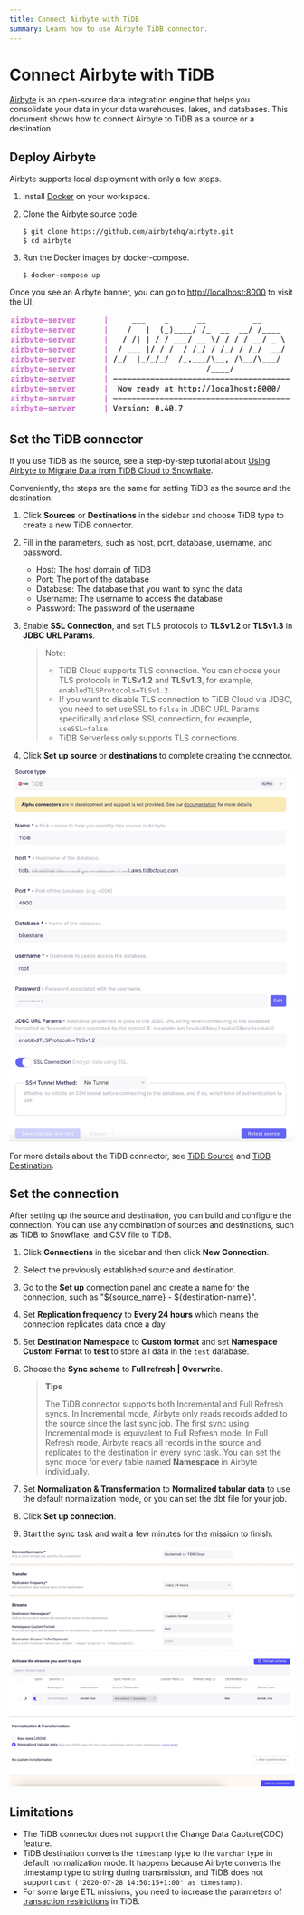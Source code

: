 ```yaml
---
title: Connect Airbyte with TiDB
summary: Learn how to use Airbyte TiDB connector.
---
```


# Connect Airbyte with TiDB

[Airbyte](https://airbyte.com/) is an open-source data integration engine that helps you consolidate your data in your data warehouses, lakes, and databases. This document shows how to connect Airbyte to TiDB as a source or a destination.

## Deploy Airbyte

Airbyte supports local deployment with only a few steps.

1. Install [Docker](https://www.docker.com/products/docker-desktop) on your workspace.

2. Clone the Airbyte source code.

    ```shell
    $ git clone https://github.com/airbytehq/airbyte.git
    $ cd airbyte
    ```

3. Run the Docker images by docker-compose.

    ```shell
    $ docker-compose up
    ```

Once you see an Airbyte banner, you can go to [http://localhost:8000](http://localhost:8000) to visit the UI.

![img](/media/tidb-cloud/integration-airbyte-ready.jpg)

## Set the TiDB connector

If you use TiDB as the source, see a step-by-step tutorial about [Using Airbyte to Migrate Data from TiDB Cloud to Snowflake](https://www.pingcap.com/blog/using-airbyte-to-migrate-data-from-tidb-cloud-to-snowflake/).

Conveniently, the steps are the same for setting TiDB as the source and the destination.

1. Click **Sources** or **Destinations** in the sidebar and choose TiDB type to create a new TiDB connector.

2. Fill in the parameters, such as host, port, database, username, and password.

    - Host: The host domain of TiDB
    - Port: The port of the database
    - Database: The database that you want to sync the data
    - Username: The username to access the database
    - Password: The password of the username

3. Enable **SSL Connection**, and set TLS protocols to **TLSv1.2** or **TLSv1.3** in **JDBC URL Params**.

    > Note:
    >
    > - TiDB Cloud supports TLS connection. You can choose your TLS protocols in **TLSv1.2** and **TLSv1.3**, for example, `enabledTLSProtocols=TLSv1.2`.
    > - If you want to disable TLS connection to TiDB Cloud via JDBC, you need to set useSSL to `false` in JDBC URL Params specifically and close SSL connection, for example, `useSSL=false`.
    > - TiDB Serverless only supports TLS connections.

4. Click **Set up source** or **destinations** to complete creating the connector.

![img](/media/tidb-cloud/integration-airbyte-parameters.jpg)

For more details about the TiDB connector, see [TiDB Source](https://docs.airbyte.com/integrations/sources/tidb) and [TiDB Destination](https://docs.airbyte.com/integrations/destinations/tidb).

## Set the connection

After setting up the source and destination, you can build and configure the connection. You can use any combination of sources and destinations, such as TiDB to Snowflake, and CSV file to TiDB.

1. Click **Connections** in the sidebar and then click **New Connection**.
2. Select the previously established source and destination.
3. Go to the **Set up** connection panel and create a name for the connection, such as "${source_name} - ${destination-name}".
4. Set **Replication frequency** to **Every 24 hours** which means the connection replicates data once a day.
5. Set **Destination Namespace** to **Custom format** and set **Namespace Custom Format** to **test** to store all data in the `test` database.
6. Choose the **Sync schema** to **Full refresh | Overwrite**.

    > **Tips**
    >
    > The TiDB connector supports both Incremental and Full Refresh syncs. In Incremental mode, Airbyte only reads records added to the source since the last sync job. The first sync using Incremental mode is equivalent to Full Refresh mode. In Full Refresh mode, Airbyte reads all records in the source and replicates to the destination in every sync task. You can set the sync mode for every table named **Namespace** in Airbyte individually.

7. Set **Normalization & Transformation** to **Normalized tabular data** to use the default normalization mode, or you can set the dbt file for your job.
8. Click **Set up connection**.
9. Start the sync task and wait a few minutes for the mission to finish.

![img](/media/tidb-cloud/integration-airbyte-connection.jpg)

## Limitations

- The TiDB connector does not support the Change Data Capture(CDC) feature.
- TiDB destination converts the `timestamp` type to the `varchar` type in default normalization mode. It happens because Airbyte converts the timestamp type to string during transmission, and TiDB does not support `cast ('2020-07-28 14:50:15+1:00' as timestamp)`.
- For some large ETL missions, you need to increase the parameters of [transaction restrictions](/develop/dev-guide-transaction-restraints.md#large-transaction-restrictions) in TiDB.
